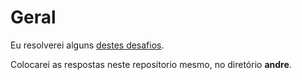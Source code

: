 # Geral

Eu resolverei alguns [destes desafios](src/stream_api/README.md).

Colocarei as respostas neste repositorio mesmo, no diretório **andre**.